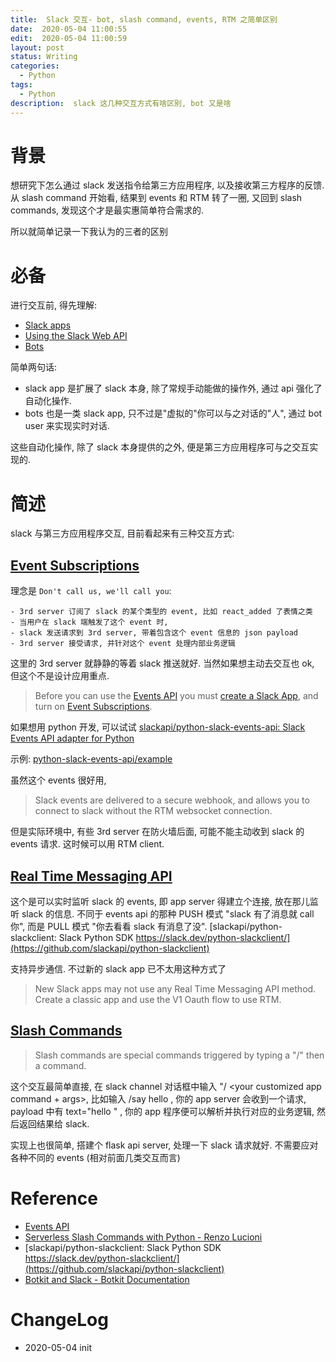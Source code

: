 ```yaml
---
title:  Slack 交互- bot, slash command, events, RTM 之简单区别
date:  2020-05-04 11:00:55
edit:  2020-05-04 11:00:59
layout: post
status: Writing
categories:
  - Python
tags:
  - Python
description:  slack 这几种交互方式有啥区别, bot 又是啥
---
```


# 背景

想研究下怎么通过 slack 发送指令给第三方应用程序, 以及接收第三方程序的反馈.  从 slash command 开始看, 结果到 events 和 RTM 转了一圈, 又回到 slash commands, 发现这个才是最实惠简单符合需求的.

所以就简单记录一下我认为的三者的区别


# 必备

进行交互前, 得先理解:

- [Slack apps](https://api.slack.com/start/overview)
- [Using the Slack Web API](https://api.slack.com/web)
- [Bots](https://api.slack.com/bot-users#bots-overview)

简单两句话:
- slack app 是扩展了 slack 本身, 除了常规手动能做的操作外, 通过 api 强化了自动化操作. 
- bots 也是一类 slack app, 只不过是"虚拟的"你可以与之对话的"人", 通过 bot user 来实现实时对话.

这些自动化操作, 除了 slack 本身提供的之外, 便是第三方应用程序可与之交互实现的.

# 简述

slack 与第三方应用程序交互, 目前看起来有三种交互方式:

## [Event Subscriptions](https://api.slack.com/events-api#subscriptions)

理念是 `Don't call us, we'll call you`:

    - 3rd server 订阅了 slack 的某个类型的 event, 比如 react_added 了表情之类
    - 当用户在 slack 端触发了这个 event 时,
    - slack 发送请求到 3rd server, 带着包含这个 event 信息的 json payload
    - 3rd server 接受请求, 并针对这个 event 处理内部业务逻辑

这里的 3rd server 就静静的等着 slack 推送就好. 当然如果想主动去交互也 ok, 但这个不是设计应用重点.

> Before you can use the [Events API](https://api.slack.com/events-api) you must [create a Slack App](https://api.slack.com/apps/new), and turn on [Event Subscriptions](https://api.slack.com/events-api#subscriptions).

如果想用 python 开发, 可以试试 
[slackapi/python-slack-events-api: Slack Events API adapter for Python](https://github.com/slackapi/python-slack-events-api)

示例: [python-slack-events-api/example](https://github.com/slackapi/python-slack-events-api/tree/master/example)

虽然这个 events 很好用, 

>  Slack events are delivered to a secure webhook, and allows you to connect to slack without the RTM websocket connection.

但是实际环境中, 有些 3rd server 在防火墙后面, 可能不能主动收到 slack 的 events 请求. 这时候可以用 RTM client.

## [Real Time Messaging API](https://api.slack.com/rtm)

这个是可以实时监听 slack 的 events, 即 app server 得建立个连接, 放在那儿监听 slack 的信息. 不同于 events api 的那种 PUSH 模式 "slack 有了消息就 call 你", 而是 PULL 模式 "你去看看 slack 有消息了没". 
[slackapi/python-slackclient: Slack Python SDK https://slack.dev/python-slackclient/](https://github.com/slackapi/python-slackclient)

支持异步通信. 不过新的 slack app 已不太用这种方式了

>  New Slack apps may not use any Real Time Messaging API method. Create a classic app and use the V1 Oauth flow to use RTM.


## [Slash Commands](https://api.slack.com/slash-commands)
> Slash commands are special commands triggered by typing a "/" then a command. 

这个交互最简单直接, 在 slack channel 对话框中输入 "/<slash command> <your customized app command + args>, 比如输入 /say hello <name>, 你的 app server 会收到一个请求, payload 中有 text="hello <name>" , 你的 app 程序便可以解析并执行对应的业务逻辑, 然后返回结果给 slack.

实现上也很简单, 搭建个 flask api server, 处理一下 slack 请求就好. 不需要应对各种不同的 events (相对前面几类交互而言)

# Reference

- [Events API](https://api.slack.com/events-api) 
- [Serverless Slash Commands with Python - Renzo Lucioni](https://renzo.lucioni.xyz/serverless-slash-commands-with-python/)
- [slackapi/python-slackclient: Slack Python SDK https://slack.dev/python-slackclient/](https://github.com/slackapi/python-slackclient)
- [Botkit and Slack - Botkit Documentation](https://botkit.ai/docs/v0/readme-slack.html)

# ChangeLog
- 2020-05-04 init
